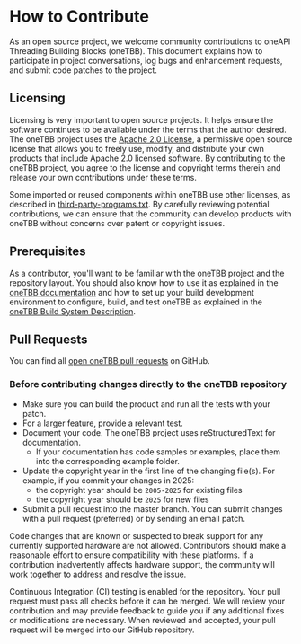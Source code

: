 <!--
******************************************************************************
* 
* Licensed under the Apache License, Version 2.0 (the "License");
* you may not use this file except in compliance with the License.
* You may obtain a copy of the License at
*
*     http://www.apache.org/licenses/LICENSE-2.0
*
* Unless required by applicable law or agreed to in writing, software
* distributed under the License is distributed on an "AS IS" BASIS,
* WITHOUT WARRANTIES OR CONDITIONS OF ANY KIND, either express or implied.
* See the License for the specific language governing permissions and
* limitations under the License.
*******************************************************************************/-->

# How to Contribute
As an open source project, we welcome community contributions to oneAPI Threading Building Blocks (oneTBB).  This document explains how to participate in project conversations, log bugs and enhancement requests, and submit code patches to the project. 

## Licensing 

Licensing is very important to open source projects. It helps ensure the software continues to be available under the terms that the author desired. The oneTBB project uses the [Apache 2.0 License](https://github.com/uxlfoundation/oneTBB/blob/master/LICENSE.txt), a permissive open source license that allows you to freely use, modify, and distribute your own products that include Apache 2.0 licensed software. By contributing to the oneTBB project, you agree to the license and copyright terms therein and release your own contributions under these terms. 

Some imported or reused components within oneTBB use other licenses, as described in [third-party-programs.txt](https://github.com/uxlfoundation/oneTBB/blob/master/third-party-programs.txt). By carefully reviewing potential contributions, we can ensure that the community can develop products with oneTBB without concerns over patent or copyright issues. 

## Prerequisites 

As a contributor, you'll want to be familiar with the oneTBB project and the repository layout. You should also know how to use it as explained in the [oneTBB documentation](https://uxlfoundation.github.io/oneTBB/) and how to set up your build development environment to configure, build, and test oneTBB as explained in the [oneTBB Build System Description](cmake/README.md). 

## Pull Requests 

You can find all [open oneTBB pull requests](https://github.com/uxlfoundation/oneTBB/pulls) on GitHub. 
 
### Before contributing changes directly to the oneTBB repository

* Make sure you can build the product and run all the tests with your patch. 
* For a larger feature, provide a relevant test. 
* Document your code. The oneTBB project uses reStructuredText for documentation.  
  * If your documentation has code samples or examples, place them into the corresponding example folder. 
* Update the copyright year in the first line of the changing file(s). 
  For example, if you commit your changes in 2025:
  * the copyright year should be `2005-2025` for existing files
  * the copyright year should be `2025` for new files
* Submit a pull request into the master branch. You can submit changes with a pull request (preferred) or by sending an email patch.  

Code changes that are known or suspected to break support for any currently supported hardware are not allowed.
Contributors should make a reasonable effort to ensure compatibility with these platforms. If a contribution
inadvertently affects hardware support, the community will work together to address and resolve the issue.

Continuous Integration (CI) testing is enabled for the repository. Your pull request must pass all checks before it can be merged. We will review your contribution and may provide feedback to guide you if any additional fixes or modifications are necessary. When reviewed and accepted, your pull request will be merged into our GitHub repository. 
